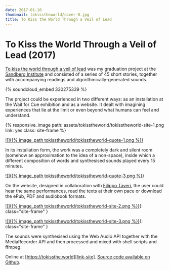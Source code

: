 ```yaml
---
date: 2017-01-10
thumbnail: tokisstheworld/cover-0.jpg
title: To Kiss the World Through a Veil of Lead
---
```


# To Kiss the World Through a Veil of Lead (2017)

[To kiss the world through a veil of lead][link-site] was my graduation project at the [Sandberg Institute][sandberg] and consisted of a series of 45 short stories, together with accompanying readings and algorithmically-generated sounds.

{% soundcloud_embed 330275339 %}

The project could be experienced in two different ways: as an installation at the Wait for Cue exhibition and as a website. It dealt with imagining experiences that lie at the limit or even beyond what humans can feel and understand.

{% responsive_image path: assets/tokisstheworld/tokisstheworld-site-1.png link: yes class: site-frame %}


[![]({% image_path tokisstheworld/tokisstheworld-quote-1.png %})][link-site]

In its installation form, the work was a completely dark and silent room (somehow an approximation to the idea of a non-space), inside which a different composition of words and synthesised sounds played every 15 minutes.

[![]({% image_path tokisstheworld/tokisstheworld-quote-3.png %})][link-site]

On the website, designed in collaboration with [Filippo Taveri][collab], the user could hear the same performances, read the texts at their own pace or download the ePub, PDF and audiobook formats.

[![]({% image_path tokisstheworld/tokisstheworld-site-2.png %})][link-site]{: class="site-frame" }

[![]({% image_path tokisstheworld/tokisstheworld-site-3.png %})][link-site]{: class="site-frame" }

The sounds were synthesised using the Web Audio API together with the MediaRecorder API and then processed and mixed with shell scripts and ffmpeg.

Online at [https://tokissthe.world][link-site]. [Source code available on Github][git].

[link-site]: https://tokissthe.world
[commissioner]: http://mainstudio.com/
[collab]: http://pitaveri.com/
[extra]: http://sandberg.nl/design/waitforcue
[sandberg]: http://sandberg.nl
[git]: https://github.com/guimachiavelli/veil-of-lead
